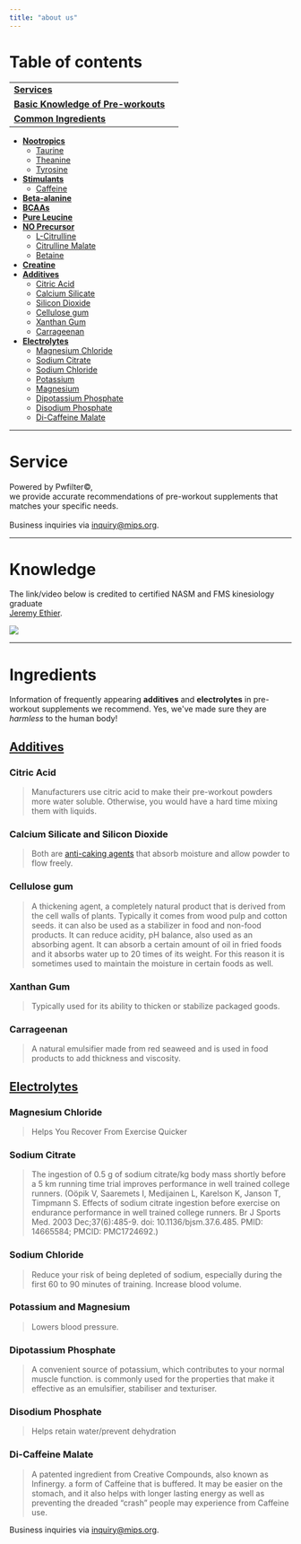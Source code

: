 ```yaml
---
title: "about us"
---
```


Table of contents
=============


|  |  |
| ----- | -------- |
| [**Services**](#service)    |
| [**Basic Knowledge of Pre-workouts**](#knowledge)    |
| [**Common Ingredients**](#ingredients)
- [**Nootropics**](#nootropics)
  - [Taurine](#taurine)
  - [Theanine](#theanine)
  - [Tyrosine](#tyrosine)
- [**Stimulants**](#stimulants)
  - [Caffeine](#caffeine)
- [**Beta-alanine**](#beta-alanine)
- [**BCAAs**](#bcaas)
- [**Pure Leucine**](#pure-leucine)
- [**NO Precursor**](no-precursor)
  - [L-Citrulline](l-citrulline)
  - [Citrulline Malate](citrulline-malate)
  - [Betaine](#betaine)
- [**Creatine**](#creatine)
- [**Additives**](#additives)
  - [Citric Acid](#citric-acid)
  - [Calcium Silicate](#calcium-silicate-and-silicon-dioxide)
  - [Silicon Dioxide](#calcium-silicate-and-silicon-dioxide)
  - [Cellulose gum](#cellulose-gum)
  - [Xanthan Gum](#xanthan-gum)
  - [Carrageenan](#carrageenan) 
- [**Electrolytes**](#electrolytes)
  - [Magnesium Chloride](#magnesium-chloride)
  - [Sodium Citrate](#sodium-citrate)
  - [Sodium Chloride](#sodium-chloride)
  - [Potassium](#potassium-and-magnesium)
  - [Magnesium](#potassium-and-magnesium)
  - [Dipotassium Phosphate](#dipotassium-phosphate)
  - [Disodium Phosphate](#disodium-phosphate)
  - [Di-Caffeine Malate](#di-caffeine-malate)
---

Service
=============

Powered by Pwfilter&copy;, \
we provide accurate recommendations of pre-workout supplements that matches your specific needs.\
\
Business inquiries via inquiry@mips.org.

---

Knowledge
=============

The link/video below is credited to certified NASM and FMS kinesiology graduate\
[Jeremy Ethier](https://www.youtube.com/channel/UCERm5yFZ1SptUEU4wZ2vJvw).

[![](https://media.giphy.com/media/13Nc3xlO1kGg3S/giphy.gif)](https://www.youtube.com/watch?v=7R7JO0teMZI)

---

Ingredients
=============

Information of frequently appearing **additives** and **electrolytes** in pre-workout supplements we recommend.
Yes, we've made sure they are *harmless* to the human body!

[Additives](https://en.wikipedia.org/wiki/Food_additive)
-------------

### Citric Acid
>Manufacturers use citric acid to make their pre-workout powders more water soluble. Otherwise, you would have a hard time mixing them with liquids.

### Calcium Silicate and Silicon Dioxide
> Both are [anti-caking agents](https://en.wikipedia.org/wiki/Anticaking_agent) that absorb moisture and allow powder to flow freely.

### Cellulose gum
> A thickening agent, a completely natural product that is derived from the cell walls of plants. Typically it comes from wood pulp and cotton seeds. it can also be used as a stabilizer in food and non-food products. It can reduce acidity, pH balance, also used as an absorbing agent. It can absorb a certain amount of oil in fried foods and it absorbs water up to 20 times of its weight. For this reason it is sometimes used to maintain the moisture in certain foods as well.

### Xanthan Gum 
> Typically used for its ability to thicken or stabilize packaged goods.

### Carrageenan
> A natural emulsifier made from red seaweed and is used in food products to add thickness and viscosity.


[Electrolytes](https://en.wikipedia.org/wiki/Electrolyte)
-------------

### Magnesium Chloride 
> Helps You Recover From Exercise Quicker

### Sodium Citrate
> The ingestion of 0.5 g of sodium citrate/kg body mass shortly before a 5 km running time trial improves performance in well trained college runners. (Oöpik V, Saaremets I, Medijainen L, Karelson K, Janson T, Timpmann S. Effects of sodium citrate ingestion before exercise on endurance performance in well trained college runners. Br J Sports Med. 2003 Dec;37(6):485-9. doi: 10.1136/bjsm.37.6.485. PMID: 14665584; PMCID: PMC1724692.)

### Sodium Chloride
> Reduce your risk of being depleted of sodium, especially during the first 60 to 90 minutes of training. Increase blood volume.

### Potassium and Magnesium
> Lowers blood pressure.

### Dipotassium Phosphate
> A convenient source of potassium, which contributes to your normal muscle function. is commonly used for the properties that make it effective as an emulsifier, stabiliser and texturiser.

### Disodium Phosphate
> Helps retain water/prevent dehydration

### Di-Caffeine Malate
> A patented ingredient from Creative Compounds, also known as Infinergy. a form of Caffeine that is buffered. It may be easier on the stomach, and it also helps with longer lasting energy as well as preventing the dreaded “crash” people may experience from Caffeine use.

Business inquiries via inquiry@mips.org.
